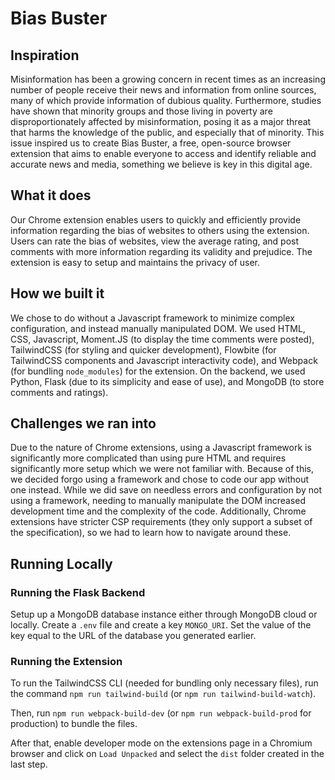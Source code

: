 # Bias Buster

## Inspiration

Misinformation has been a growing concern in recent times as an increasing number of people receive their news and information from online sources, many of which provide information of dubious quality. Furthermore, studies have shown that minority groups and those living in poverty are disproportionately affected by misinformation, posing it as a major threat that harms the knowledge of the public, and especially that of minority. This issue inspired us to create Bias Buster, a free, open-source browser extension that aims to enable everyone to access and identify reliable and accurate news and media, something we believe is key in this digital age.

## What it does

Our Chrome extension enables users to quickly and efficiently provide information regarding the bias of websites to others using the extension. Users can rate the bias of websites, view the average rating, and post comments with more information regarding its validity and prejudice. The extension is easy to setup and maintains the privacy of user.

## How we built it

We chose to do without a Javascript framework to minimize complex configuration, and instead manually manipulated DOM.
We used HTML, CSS, Javascript, Moment.JS (to display the time comments were posted), TailwindCSS (for styling and quicker development), Flowbite (for TailwindCSS components and Javascript interactivity code), and Webpack (for bundling `node_modules`) for the extension. On the backend, we used Python, Flask (due to its simplicity and ease of use), and MongoDB (to store comments and ratings).

## Challenges we ran into

Due to the nature of Chrome extensions, using a Javascript framework is significantly more complicated than using pure HTML and requires significantly more setup which we were not familiar with. Because of this, we decided forgo using a framework and chose to code our app without one instead. While we did save on needless errors and configuration by not using a framework, needing to manually manipulate the DOM increased development time and the complexity of the code.
Additionally, Chrome extensions have stricter CSP requirements (they only support a subset of the specification), so we had to learn how to navigate around these.

## Running Locally

### Running the Flask Backend

Setup up a MongoDB database instance either through MongoDB cloud or locally. Create a `.env` file and create a key `MONGO_URI`. Set the value of the key equal to the URL of the database you generated earlier.

### Running the Extension

To run the TailwindCSS CLI (needed for bundling only necessary files), run the command `npm run tailwind-build` (or `npm run tailwind-build-watch`).

Then, run `npm run webpack-build-dev` (or `npm run webpack-build-prod` for production) to bundle the files.

After that, enable developer mode on the extensions page in a Chromium browser and click on `Load Unpacked` and select the `dist` folder created in the last step.
